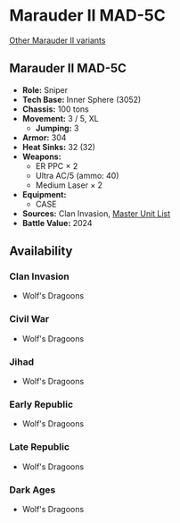 # Marauder II MAD-5C

[Other Marauder II variants](../marauder_ii.md)

## Marauder II MAD-5C
- **Role:** Sniper
- **Tech Base:** Inner Sphere (3052)
- **Chassis:** 100 tons
- **Movement:** 3 / 5, XL
  - **Jumping:** 3
- **Armor:** 304
- **Heat Sinks:** 32 (32)
- **Weapons:**
  - ER PPC × 2
  - Ultra AC/5 (ammo: 40)
  - Medium Laser × 2
- **Equipment:**
  - CASE
- **Sources:** Clan Invasion, [Master Unit List](http://masterunitlist.info/Unit/Details/2061/marauder-ii-mad-5c)
- **Battle Value:** 2024

## Availability

### Clan Invasion
- Wolf's Dragoons

### Civil War
- Wolf's Dragoons

### Jihad
- Wolf's Dragoons

### Early Republic
- Wolf's Dragoons

### Late Republic
- Wolf's Dragoons

### Dark Ages
- Wolf's Dragoons

